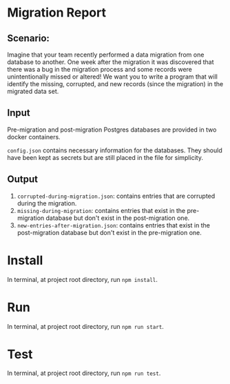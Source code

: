 # Migration Report

## Scenario:
Imagine that your team recently performed a data migration from one database
to another. One week after the migration it was discovered that there was a bug
in the migration process and some records were unintentionally missed or altered!
We want you to write a program that will identify the missing, corrupted, and
new records (since the migration) in the migrated data set.

## Input
Pre-migration and post-migration Postgres databases are provided in two docker containers.

`config.json` contains necessary information for the databases. They should have been kept as secrets but are still placed in the file for simplicity.

## Output
1. `corrupted-during-migration.json`: contains entries that are corrupted during the migration.
2. `missing-during-migration`: contains entries that exist in the pre-migration database but don't exist in the post-migration one.
3. `new-entries-after-migration.json`:  contains entries that exist in the post-migration database but don't exist in the pre-migration one.

# Install
In terminal, at project root directory, run `npm install`.

# Run
In terminal, at project root directory, run `npm run start`.

# Test
In terminal, at project root directory, run `npm run test`.
